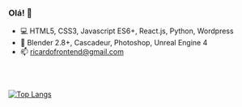 ### Olá! 👋

- 💻 HTML5, CSS3, Javascript ES6+, React.js, Python, Wordpress
- 🎨 Blender 2.8+, Cascadeur, Photoshop, Unreal Engine 4
- 📫 ricardofrontend@gmail.com
<h2></h2>
<br    />

<!--[![Anurag's GitHub stats](https://github-readme-stats.vercel.app/api?username=ricardomelogt&show_icons=true&theme=tokyonight)](https://github.com/ricardomelogt/github-readme-stats)-->
[![Top Langs](https://github-readme-stats.vercel.app/api/top-langs/?username=ricardomelogt&show_icons=true&theme=tokyonight&layout=compact)](https://github.com/ricardomelogt/github-readme-stats)
<br    />
